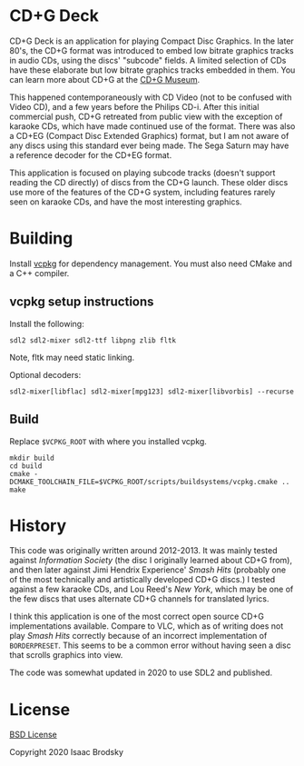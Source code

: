 # CD+G Deck

CD+G Deck is an application for playing Compact Disc Graphics. In the later 80's, the CD+G format was introduced to embed low bitrate graphics tracks in audio CDs, using the discs' "subcode" fields. A limited selection of CDs have these elaborate but low bitrate graphics tracks embedded in them. You can learn more about CD+G at the [CD+G Museum](http://www.cdplusg.com/cdplusg/Main.html).

This happened contemporaneously with CD Video (not to be confused with Video CD), and a few years before the Philips CD-i. After this initial commercial push, CD+G retreated from public view with the exception of karaoke CDs, which have made continued use of the format. There was also a CD+EG (Compact Disc Extended Graphics) format, but I am not aware of any discs using this standard ever being made. The Sega Saturn may have a reference decoder for the CD+EG format.

This application is focused on playing subcode tracks (doesn't support reading the CD directly) of discs from the CD+G launch. These older discs use more of the features of the CD+G system, including features rarely seen on karaoke CDs, and have the most interesting graphics.

# Building

Install [vcpkg](github.com/microsoft/vcpkg/) for dependency management. You must also need CMake and a C++ compiler.

## vcpkg setup instructions

Install the following:

```
sdl2 sdl2-mixer sdl2-ttf libpng zlib fltk
```

Note, fltk may need static linking.

Optional decoders:

```
sdl2-mixer[libflac] sdl2-mixer[mpg123] sdl2-mixer[libvorbis] --recurse
```

## Build

Replace `$VCPKG_ROOT` with where you installed vcpkg.

```
mkdir build
cd build
cmake -DCMAKE_TOOLCHAIN_FILE=$VCPKG_ROOT/scripts/buildsystems/vcpkg.cmake ..
make
```

# History

This code was originally written around 2012-2013. It was mainly tested against *Information Society* (the disc I originally learned about CD+G from), and then later against Jimi Hendrix Experience' *Smash Hits* (probably one of the most technically and 
artistically developed CD+G discs.) I tested against a few karaoke CDs, and Lou Reed's *New York*, which may be one of the few discs that uses alternate CD+G channels for translated lyrics.

I think this application is one of the most correct open source CD+G implementations available. Compare to VLC, which as of writing does not play *Smash Hits* correctly because of an incorrect implementation of `BORDERPRESET`. This seems to be a common error without having seen a disc that scrolls graphics into view.

The code was somewhat updated in 2020 to use SDL2 and published.

# License

[BSD License](./LICENSE.txt)

Copyright 2020 Isaac Brodsky
